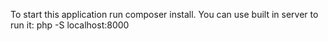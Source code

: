 To start this application run composer install. You can use built in server to run it: php -S localhost:8000
